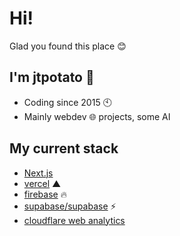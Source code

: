 # **Hi!**
Glad you found this place 😊

## **I'm jtpotato 🧋**
- Coding since 2015 🕙
- Mainly webdev 🌐 projects, some AI
## **My current stack**
- [Next.js](https://nextjs.org/)
- [vercel](https://vercel.com) ▲
- [firebase](https://firebase.google.com/) 🔥
- [supabase/supabase](https://github.com/supabase/supabase) ⚡️
- [cloudflare web analytics](https://github.com/cloudflare)